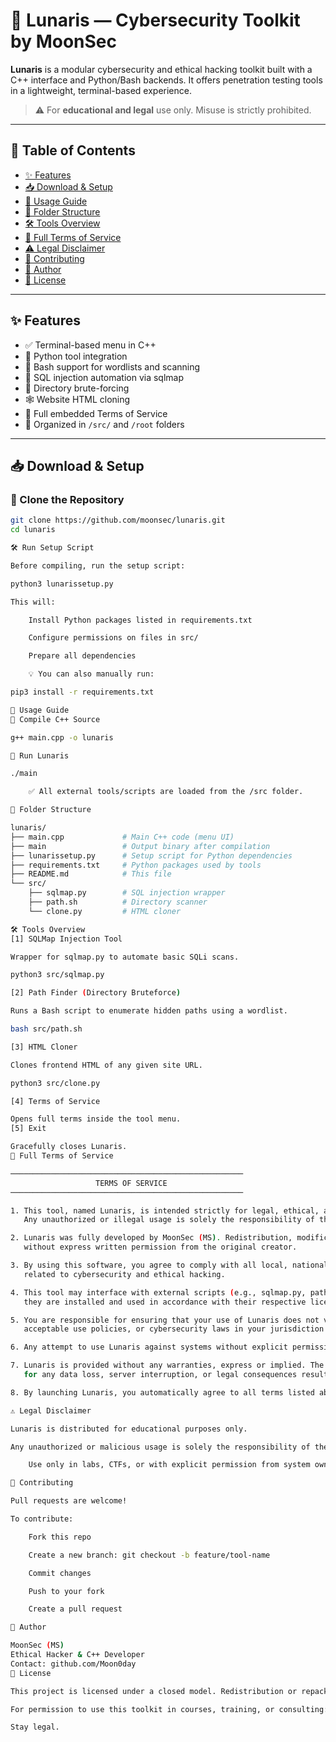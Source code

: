 
# 🌙 Lunaris — Cybersecurity Toolkit by MoonSec

**Lunaris** is a modular cybersecurity and ethical hacking toolkit built with a C++ interface and Python/Bash backends. It offers penetration testing tools in a lightweight, terminal-based experience.

> ⚠️ For **educational and legal** use only. Misuse is strictly prohibited.

---

## 📖 Table of Contents

- [✨ Features](#-features)
- [📥 Download & Setup](#-download--setup)
- [🚀 Usage Guide](#-usage-guide)
- [📂 Folder Structure](#-folder-structure)
- [🛠️ Tools Overview](#️-tools-overview)
- [📜 Full Terms of Service](#-full-terms-of-service)
- [⚠️ Legal Disclaimer](#️-legal-disclaimer)
- [🤝 Contributing](#-contributing)
- [👤 Author](#-author)
- [📄 License](#-license)

---

## ✨ Features

- ✅ Terminal-based menu in C++
- 🐍 Python tool integration
- 🐚 Bash support for wordlists and scanning
- 📡 SQL injection automation via sqlmap
- 🧱 Directory brute-forcing
- 🕸️ Website HTML cloning
- 📄 Full embedded Terms of Service
- 📁 Organized in `/src/` and `/root` folders

---

## 📥 Download & Setup

### 🔻 Clone the Repository

```bash
git clone https://github.com/moonsec/lunaris.git
cd lunaris

🛠️ Run Setup Script

Before compiling, run the setup script:

python3 lunarissetup.py

This will:

    Install Python packages listed in requirements.txt

    Configure permissions on files in src/

    Prepare all dependencies

    💡 You can also manually run:

pip3 install -r requirements.txt

🚀 Usage Guide
🔧 Compile C++ Source

g++ main.cpp -o lunaris

🔮 Run Lunaris

./main

    ✅ All external tools/scripts are loaded from the /src folder.

📂 Folder Structure

lunaris/
├── main.cpp             # Main C++ code (menu UI)
├── main                 # Output binary after compilation
├── lunarissetup.py      # Setup script for Python dependencies
├── requirements.txt     # Python packages used by tools
├── README.md            # This file
└── src/
    ├── sqlmap.py        # SQL injection wrapper
    ├── path.sh          # Directory scanner
    └── clone.py         # HTML cloner

🛠️ Tools Overview
[1] SQLMap Injection Tool

Wrapper for sqlmap.py to automate basic SQLi scans.

python3 src/sqlmap.py

[2] Path Finder (Directory Bruteforce)

Runs a Bash script to enumerate hidden paths using a wordlist.

bash src/path.sh

[3] HTML Cloner

Clones frontend HTML of any given site URL.

python3 src/clone.py

[4] Terms of Service

Opens full terms inside the tool menu.
[5] Exit

Gracefully closes Lunaris.
📜 Full Terms of Service

────────────────────────────────────────────────────
                   TERMS OF SERVICE
────────────────────────────────────────────────────

1. This tool, named Lunaris, is intended strictly for legal, ethical, and educational purposes.
   Any unauthorized or illegal usage is solely the responsibility of the user. The developer is not liable.

2. Lunaris was fully developed by MoonSec (MS). Redistribution, modification, or reposting is prohibited
   without express written permission from the original creator.

3. By using this software, you agree to comply with all local, national, and international laws
   related to cybersecurity and ethical hacking.

4. This tool may interface with external scripts (e.g., sqlmap.py, path.sh). Please ensure 
   they are installed and used in accordance with their respective licenses.

5. You are responsible for ensuring that your use of Lunaris does not violate any terms of service, 
   acceptable use policies, or cybersecurity laws in your jurisdiction.

6. Any attempt to use Lunaris against systems without explicit permission is strictly prohibited.

7. Lunaris is provided without any warranties, express or implied. The developers are not responsible 
   for any data loss, server interruption, or legal consequences resulting from misuse.

8. By launching Lunaris, you automatically agree to all terms listed above.

⚠️ Legal Disclaimer

Lunaris is distributed for educational purposes only.

Any unauthorized or malicious usage is solely the responsibility of the user. The developers and contributors assume no liability for misuse or damage caused by this toolkit.

    Use only in labs, CTFs, or with explicit permission from system owners.

🤝 Contributing

Pull requests are welcome!

To contribute:

    Fork this repo

    Create a new branch: git checkout -b feature/tool-name

    Commit changes

    Push to your fork

    Create a pull request

👤 Author

MoonSec (MS)
Ethical Hacker & C++ Developer
Contact: github.com/Moon0day
📄 License

This project is licensed under a closed model. Redistribution or repackaging is not permitted without direct consent.

For permission to use this toolkit in courses, training, or consulting: please contact the author.

Stay legal.
